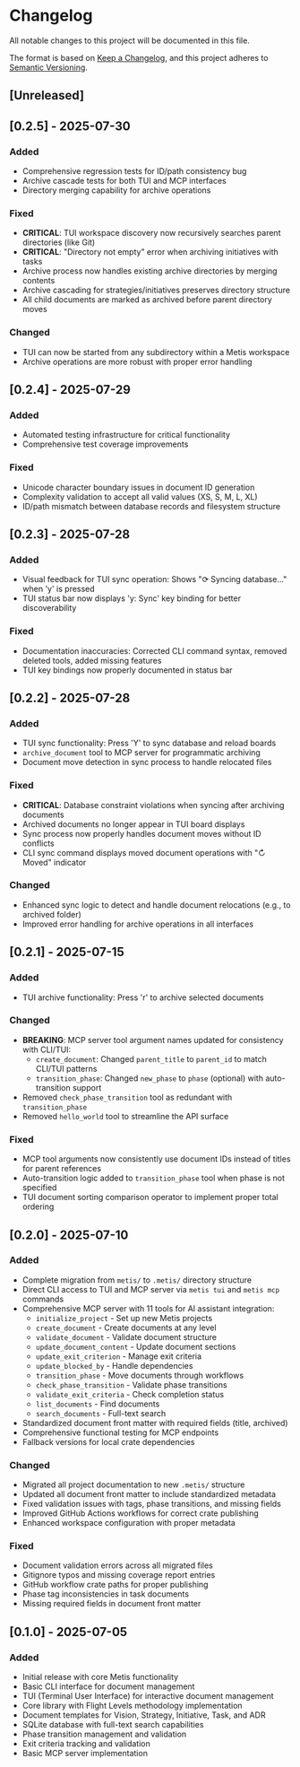 # Changelog

All notable changes to this project will be documented in this file.

The format is based on [Keep a Changelog](https://keepachangelog.com/en/1.0.0/),
and this project adheres to [Semantic Versioning](https://semver.org/spec/v2.0.0.html).

## [Unreleased]

## [0.2.5] - 2025-07-30

### Added
- Comprehensive regression tests for ID/path consistency bug
- Archive cascade tests for both TUI and MCP interfaces
- Directory merging capability for archive operations

### Fixed
- **CRITICAL**: TUI workspace discovery now recursively searches parent directories (like Git)
- **CRITICAL**: "Directory not empty" error when archiving initiatives with tasks
- Archive process now handles existing archive directories by merging contents
- Archive cascading for strategies/initiatives preserves directory structure
- All child documents are marked as archived before parent directory moves

### Changed
- TUI can now be started from any subdirectory within a Metis workspace
- Archive operations are more robust with proper error handling

## [0.2.4] - 2025-07-29

### Added
- Automated testing infrastructure for critical functionality
- Comprehensive test coverage improvements

### Fixed
- Unicode character boundary issues in document ID generation
- Complexity validation to accept all valid values (XS, S, M, L, XL)
- ID/path mismatch between database records and filesystem structure

## [0.2.3] - 2025-07-28

### Added
- Visual feedback for TUI sync operation: Shows "⟳ Syncing database..." when 'y' is pressed
- TUI status bar now displays 'y: Sync' key binding for better discoverability

### Fixed
- Documentation inaccuracies: Corrected CLI command syntax, removed deleted tools, added missing features
- TUI key bindings now properly documented in status bar

## [0.2.2] - 2025-07-28

### Added
- TUI sync functionality: Press 'Y' to sync database and reload boards
- `archive_document` tool to MCP server for programmatic archiving
- Document move detection in sync process to handle relocated files

### Fixed
- **CRITICAL**: Database constraint violations when syncing after archiving documents
- Archived documents no longer appear in TUI board displays
- Sync process now properly handles document moves without ID conflicts
- CLI sync command displays moved document operations with "↻ Moved" indicator

### Changed
- Enhanced sync logic to detect and handle document relocations (e.g., to archived folder)
- Improved error handling for archive operations in all interfaces

## [0.2.1] - 2025-07-15

### Added
- TUI archive functionality: Press 'r' to archive selected documents

### Changed
- **BREAKING**: MCP server tool argument names updated for consistency with CLI/TUI:
  - `create_document`: Changed `parent_title` to `parent_id` to match CLI/TUI patterns
  - `transition_phase`: Changed `new_phase` to `phase` (optional) with auto-transition support
- Removed `check_phase_transition` tool as redundant with `transition_phase`
- Removed `hello_world` tool to streamline the API surface

### Fixed
- MCP tool arguments now consistently use document IDs instead of titles for parent references
- Auto-transition logic added to `transition_phase` tool when phase is not specified
- TUI document sorting comparison operator to implement proper total ordering

## [0.2.0] - 2025-07-10

### Added
- Complete migration from `metis/` to `.metis/` directory structure
- Direct CLI access to TUI and MCP server via `metis tui` and `metis mcp` commands
- Comprehensive MCP server with 11 tools for AI assistant integration:
  - `initialize_project` - Set up new Metis projects
  - `create_document` - Create documents at any level
  - `validate_document` - Validate document structure
  - `update_document_content` - Update document sections
  - `update_exit_criterion` - Manage exit criteria
  - `update_blocked_by` - Handle dependencies
  - `transition_phase` - Move documents through workflows
  - `check_phase_transition` - Validate phase transitions
  - `validate_exit_criteria` - Check completion status
  - `list_documents` - Find documents
  - `search_documents` - Full-text search
- Standardized document front matter with required fields (title, archived)
- Comprehensive functional testing for MCP endpoints
- Fallback versions for local crate dependencies

### Changed
- Migrated all project documentation to new `.metis/` structure
- Updated all document front matter to include standardized metadata
- Fixed validation issues with tags, phase transitions, and missing fields
- Improved GitHub Actions workflows for correct crate publishing
- Enhanced workspace configuration with proper metadata

### Fixed
- Document validation errors across all migrated files
- Gitignore typos and missing coverage report entries
- GitHub workflow crate paths for proper publishing
- Phase tag inconsistencies in task documents
- Missing required fields in document front matter

## [0.1.0] - 2025-07-05

### Added
- Initial release with core Metis functionality
- Basic CLI interface for document management
- TUI (Terminal User Interface) for interactive document management
- Core library with Flight Levels methodology implementation
- Document templates for Vision, Strategy, Initiative, Task, and ADR
- SQLite database with full-text search capabilities
- Phase transition management and validation
- Exit criteria tracking and validation
- Basic MCP server implementation